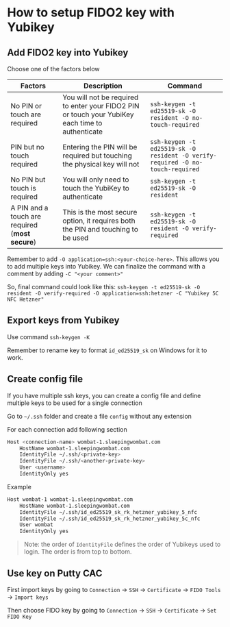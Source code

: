 # How to setup FIDO2 key with Yubikey

## Add FIDO2 key into Yubikey

Choose one of the factors below

Factors                                          | Description                                                                                      | Command
------------------------------------------------ | ------------------------------------------------------------------------------------------------ | ------------------------------------------------------------------------------
No PIN or touch are required                     | You will not be required to enter your FIDO2 PIN or touch your YubiKey each time to authenticate | `ssh-keygen -t ed25519-sk -O resident -O no-touch-required`
PIN but no touch required                        | Entering the PIN will be required but touching the physical key will not                         | `ssh-keygen -t ed25519-sk -O resident -O verify-required -O no-touch-required`
No PIN but touch is required                     | You will only need to touch the YubiKey to authenticate                                          | `ssh-keygen -t ed25519-sk -O resident`
A PIN and a touch are required (**most secure**) | This is the most secure option, it requires both the PIN and touching to be used                 | `ssh-keygen -t ed25519-sk -O resident -O verify-required`

Remember to add `-O application=ssh:<your-choice-here>`. This allows you to add multiple keys into Yubikey.
We can finalize the command with a comment by adding `-C "<your comment>"`

So, final command could look like this:
`ssh-keygen -t ed25519-sk -O resident -O verify-required -O application=ssh:hetzner -C "Yubikey 5C NFC Hetzner"`

## Export keys from Yubikey

Use command `ssh-keygen -K`

Remember to rename key to format `id_ed25519_sk` on Windows for it to work.

## Create config file

If you have multiple ssh keys, you can create a config file and define multiple keys to be used for a single connection

Go to `~/.ssh` folder and create a file `config` without any extension

For each connection add following section

```bash
Host <connection-name> wombat-1.sleepingwombat.com
    HostName wombat-1.sleepingwombat.com
    IdentityFile ~/.ssh/<private-key>
    IdentityFile ~/.ssh/<another-private-key>
    User <username>
    IdentityOnly yes
```

Example

```bash
Host wombat-1 wombat-1.sleepingwombat.com
    HostName wombat-1.sleepingwombat.com
    IdentityFile ~/.ssh/id_ed25519_sk_rk_hetzner_yubikey_5_nfc
    IdentityFile ~/.ssh/id_ed25519_sk_rk_hetzner_yubikey_5c_nfc
    User wombat
    IdentityOnly yes
```

> Note: the order of `IdentityFile` defines the order of Yubikeys used to login. The order is from top to bottom.

## Use key on Putty CAC

First import keys by going to `Connection` -> `SSH` -> `Certificate` -> `FIDO Tools` -> `Import keys`

Then choose FIDO key by going to `Connection` -> `SSH` -> `Certificate` -> `Set FIDO Key`
